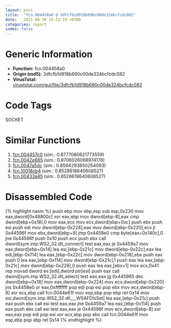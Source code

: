 ```yaml
---
layout: post
title:  "fcn.004458a0 @ 3dfcfb1d918b690c00de324bcfcdc082"
date:   2021-08-30 15:52:19 +0300
categories: report
index: false
---
```


# Generic Information
- **Function:** fcn.004458a0
- **Origin (md5):** 3dfcfb1d918b690c00de324bcfcdc082
- **VirusTotal:** [virustotal.com/gui/file/3dfcfb1d918b690c00de324bcfcdc082][virustotal_ref]

# Code Tags
<span class="tag" id="SOCKET">SOCKET</span>


# Similar Functions

1. [fcn.004457c0][similar_1_ref] (sim.: 0.8777080621773559)
2. [fcn.0042e665][similar_2_ref] (sim.: 0.8706026068974178)
3. [fcn.0047a5dc][similar_3_ref] (sim.: 0.8594293850254093)
4. [fcn.10018cb4][similar_4_ref] (sim.: 0.8528618640608527)
5. [fcn.00433a85][similar_5_ref] (sim.: 0.8528618640608527)


# Disassembled Code

{% highlight nasm %}
push ebp
mov ebp,esp
sub esp,0x230
mov eax,dword[0x48800c]
xor eax,ebp
mov dword[ebp-8],eax
cmp dword[ebp+0x18],0
mov eax,ecx
mov ecx,dword[ebp+0xc]
push ebx
push esi
push edi
mov dword[ebp-0x224],eax
mov dword[ebp-0x220],ecx
jl 0x44596f
mov ebx,dword[ebp+8]
jmp 0x4458e0
cmp byte[eax+0x140c],0
jne 0x44596f
push 0x10
push ecx
push ebx
call dword[sym.imp.WS2_32.dll_connect]
test eax,eax
je 0x4459a7
mov eax,dword[ebp+0x14]
lea esi,[ebp-0x21c]
mov dword[ebp-0x22c],eax
lea edi,[ebp-0x114]
lea eax,[ebp-0x22c]
mov dword[ebp-0x218],ebx
push eax
push 0
lea eax,[ebp-0x114]
mov dword[ebp-0x21c],1
push eax
lea eax,[ebp-0x21c]
mov dword[ebp-0x228],0
push eax
lea eax,[ebx+1]
mov ecx,0x41
rep movsd dword es:[edi],dword ptr[esi]
push eax
call dword[sym.imp.WS2_32.dll_select]
test eax,eax
jg 0x445985
dec dword[ebp+0x18]
mov eax,dword[ebp-0x224]
mov ecx,dword[ebp-0x220]
jns 0x4458e0
or eax,0xffffffff
pop edi
pop esi
pop ebx
mov ecx,dword[ebp-8]
xor ecx,ebp
call fcn.0044e61f
mov esp,ebp
pop ebp
ret 0x14
mov esi,dword[sym.imp.WS2_32.dll___WSAFDIsSet]
lea eax,[ebp-0x21c]
push eax
push ebx
call esi
test eax,eax
jne 0x4459a7
lea eax,[ebp-0x114]
push eax
push ebx
call esi
test eax,eax
je 0x44596f
mov ecx,dword[ebp-8]
xor eax,eax
pop edi
pop esi
xor ecx,ebp
pop ebx
call fcn.0044e61f
mov esp,ebp
pop ebp
ret 0x14
{% endhighlight %}


[similar_1_ref]: /report/fcn.004457c0@3dfcfb1d918b690c00de324bcfcdc082
[similar_2_ref]: /report/fcn.0042e665@9c2b894b84f59672d8be2e984066f76f
[similar_3_ref]: /report/fcn.0047a5dc@b3771987fba16f4fba07d1109ec72c76
[similar_4_ref]: /report/fcn.10018cb4@481b545f5c18f2fce1caac67ddc419e8
[similar_5_ref]: /report/fcn.00433a85@44e1ffcf4e71f4505c09d520fd75f1e4
[virustotal_ref]: https://www.virustotal.com/gui/file/3dfcfb1d918b690c00de324bcfcdc082